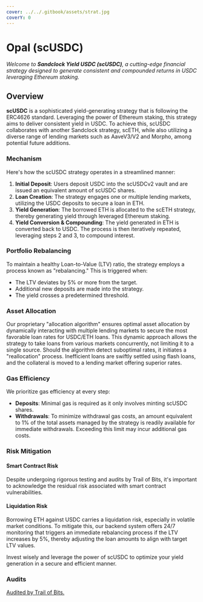 ```yaml
---
cover: ../../.gitbook/assets/strat.jpg
coverY: 0
---
```


# Opal (scUSDC)

_Welcome to **Sandclock Yield USDC (scUSDC)**, a cutting-edge financial strategy designed to generate consistent and compounded returns in USDC leveraging Ethereum staking._

## **Overview**

**scUSDC** is a sophisticated yield-generating strategy that is following the ERC4626 standard. Leveraging the power of Ethereum staking, this strategy aims to deliver consistent yield in USDC. To achieve this, scUSDC collaborates with another Sandclock strategy, scETH, while also utilizing a diverse range of lending markets such as AaveV3/V2 and Morpho, among potential future additions.

### **Mechanism**

Here's how the scUSDC strategy operates in a streamlined manner:

1. **Initial Deposit**: Users deposit USDC into the scUSDCv2 vault and are issued an equivalent amount of scUSDC shares.
2. **Loan Creation**: The strategy engages one or multiple lending markets, utilizing the USDC deposits to secure a loan in ETH.
3. **Yield Generation**: The borrowed ETH is allocated to the scETH strategy, thereby generating yield through leveraged Ethereum staking.
4. **Yield Conversion & Compounding**: The yield generated in ETH is converted back to USDC. The process is then iteratively repeated, leveraging steps 2 and 3, to compound interest.

### **Portfolio Rebalancing**

To maintain a healthy Loan-to-Value (LTV) ratio, the strategy employs a process known as "rebalancing." This is triggered when:

* The LTV deviates by 5% or more from the target.
* Additional new deposits are made into the strategy.
* The yield crosses a predetermined threshold.

### **Asset Allocation**

Our proprietary "allocation algorithm" ensures optimal asset allocation by dynamically interacting with multiple lending markets to secure the most favorable loan rates for USDC/ETH loans. This dynamic approach allows the strategy to take loans from various markets concurrently, not limiting it to a single source. Should the algorithm detect suboptimal rates, it initiates a "reallocation" process. Inefficient loans are swiftly settled using flash loans, and the collateral is moved to a lending market offering superior rates.

### **Gas Efficiency**

We prioritize gas efficiency at every step:

* **Deposits**: Minimal gas is required as it only involves minting scUSDC shares.
* **Withdrawals**: To minimize withdrawal gas costs, an amount equivalent to 1% of the total assets managed by the strategy is readily available for immediate withdrawals. Exceeding this limit may incur additional gas costs.

### **Risk Mitigation**

#### **Smart Contract Risk**

Despite undergoing rigorous testing and audits by Trail of Bits, it's important to acknowledge the residual risk associated with smart contract vulnerabilities.

#### **Liquidation Risk**

Borrowing ETH against USDC carries a liquidation risk, especially in volatile market conditions. To mitigate this, our backend system offers 24/7 monitoring that triggers an immediate rebalancing process if the LTV increases by 5%, thereby adjusting the loan amounts to align with target LTV values.

Invest wisely and leverage the power of scUSDC to optimize your yield generation in a secure and efficient manner.

### Audits

[Audited by Trail of Bits.](https://github.com/trailofbits/publications/blob/master/reviews/2023-07-sandclock-securityreview.pdf)
